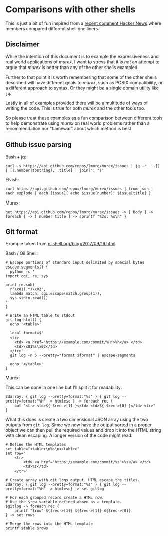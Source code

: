 # Comparisons with other shells

This is just a bit of fun inspired from a [recent comment Hacker News](https://news.ycombinator.com/item?id=14700307)
where members compared different shell one liners.

## Disclaimer

While the intention of this document is to example the expressiveness
and real world applications of _murex_, I want to stress that it is _not_
an attempt to argue that _murex_ is better than any of the other shells
exampled.

Further to that point it is worth remembering that some of the other
shells described will have different goals to _murex_, such as POSIX
compatibility, or a different approach to syntax. Or they might be a
single domain utility like `jq`.

Lastly in all of examples provided there will be a multitude of ways of
writing the code. This is true for both _murex_ and the other tools too.

So please treat these examples as a fun comparison between different
tools to help demonstrate using _murex_ on real world problems rather
than a recommendation nor "flamewar" about which method is best.

## Github issue parsing

Bash + jq:

    curl -s https://api.github.com/repos/lmorg/murex/issues | jq -r  '.[] | [(.number|tostring), .title] | join(": ")'

Elvish:

    curl https://api.github.com/repos/lmorg/murex/issues | from-json | each explode | each [issue]{ echo $issue[number]: $issue[title] }

Murex:

    get https://api.github.com/repos/lmorg/murex/issues -> [ Body ] -> foreach { -> [ number title ] -> sprintf "%2s: %s\n" }

## Git format

Example taken from [oilshell.org/blog/2017/09/19.html](http://www.oilshell.org/blog/2017/09/19.html)

Bash / Oil Shell:

    # Escape portions of standard input delimited by special bytes
    escape-segments() {
      python -c '
    import cgi, re, sys

    print re.sub(
      r"\x01(.*)\x02",
      lambda match: cgi.escape(match.group(1)),
      sys.stdin.read())
    '
    }

    # Write an HTML table to stdout
    git-log-html() {
      echo '<table>'

      local format=$'
      <tr>
        <td> <a href="https://example.com/commit/%H">%h</a> </td>
        <td>\x01%s\x02</td>
      </tr>'
      git log -n 5 --pretty="format:$format" | escape-segments

      echo '</table>'
    }

Murex:

This can be done in one line but I'll split it for readability:

    2darray: { git log --pretty=format:"%s" } { git log --pretty=format:"%H" -> htmlesc } -> foreach rec {
        out "<tr> <td>${ $rec->[1] }</td> <td>${ $rec->[0] }</td> <tr>"
    }

What this does is create a two dimensional JSON array using the two
outputs from `git log`. Since we now have the output sorted in a proper
object we can then pull the required values and drop it into the HTML
string with clean escaping. A longer version of the code might read:

    # Define the HTML templates
    set table="<table>\n%s\n</table>"
    set row='
        <tr>
            <td> <a href="https://example.com/commit/%s">%s</a> </td>
            <td>%s</td>
        </tr>'

    # Create array with git logs output. HTML escape the titles.
    2darray: { git log --pretty=format:"%s" } { git log --pretty=format:"%H" -> htmlesc} -> set gitlog

    # For each grouped record create a HTML row.
    # Use the $row variable defined above as a template.
    $gitlog -> foreach rec {
        printf "$row" ${$rec->[1]} ${$rec->[1]} ${$rec->[0]}
    } -> set rows

    # Merge the rows into the HTML template
    printf $table $rows
